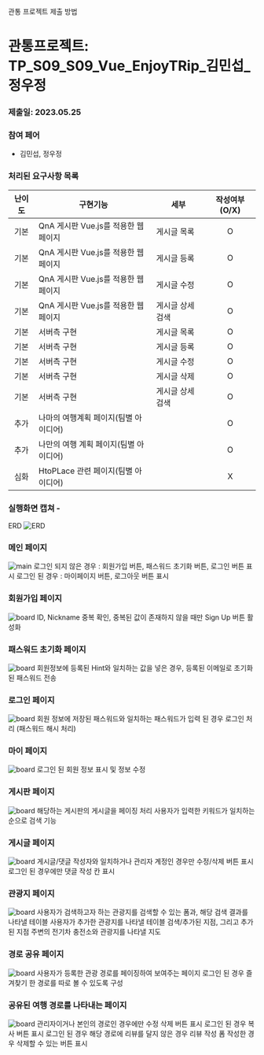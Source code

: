 관통 프로젝트 제출 방법

# 관통프로젝트: TP_S09_S09_Vue_EnjoyTRip_김민섭_정우정
### 제출일: 2023.05.25

### 참여 페어
- 김민섭, 정우정

### 처리된 요구사항 목록

|난이도|구현기능|세부| 작성여부(O/X) |
|:---:|---|---|:---------:|
|기본|QnA 게시판 Vue.js를 적용한 웹페이지|게시글 목록|     O     |
|기본|QnA 게시판 Vue.js를 적용한 웹페이지|게시글 등록|     O     |
|기본|QnA 게시판 Vue.js를 적용한 웹페이지|게시글 수정|     O     |
|기본|QnA 게시판 Vue.js를 적용한 웹페이지|게시글 상세 검색|     O     |
|기본|서버측 구현|게시글 목록|     O     |
|기본|서버측 구현|게시글 등록|     O     |
|기본|서버측 구현|게시글 수정|     O     |
|기본|서버측 구현|게시글 삭제|     O     |
|기본|서버측 구현|게시글 상세 검색|     O     |
|추가|나마의 여행계획 페이지(팀별 아이디어)||     O     |
|추가|나만의 여행 계획 페이지(팀별 아이디어)||     O     |
|심화|HtoPLace 관련 페이지(팀별 아이디어)||     X     |

### 실행화면 캡쳐 -

ERD
![ERD](./img/erd.png)

### 메인 페이지
![main](./img/main.png)
로그인 되지 않은 경우 : 회원가입 버튼, 패스워드 초기화 버튼, 로그인 버튼 표시
로그인 된 경우 : 마이페이지 버튼, 로그아웃 버튼 표시


### 회원가입 페이지
![board](./img/signup.png)
ID, Nickname 중복 확인, 중복된 값이 존재하지 않을 때만 Sign Up 버튼 활성화


### 패스워드 초기화 페이지
![board](./img/reset.png)
회원정보에 등록된 Hint와 일치하는 값을 넣은 경우, 등록된 이메일로 초기화 된 패스워드 전송


### 로그인 페이지
![board](./img/login.png)
회원 정보에 저장된 패스워드와 일치하는 패스워드가 입력 된 경우 로그인 처리
(패스워드 해시 처리)


### 마이 페이지
![board](./img/mypage.png)
로그인 된 회원 정보 표시 및 정보 수정

### 게시판 페이지
![board](./img/community.png)
해당하는 게시판의 게시글을 페이징 처리
사용자가 입력한 키워드가 일치하는 순으로 검색 기능


### 게시글 페이지
![board](./img/postinfo.png)
게시글/댓글 작성자와 일치하거나 관리자 계정인 경우만 수정/삭제 버튼 표시
로그인 된 경우에만 댓글 작성 칸 표시


### 관광지 페이지
![board](./img/tourist.png)
사용자가 검색하고자 하는 관광지를 검색할 수 있는 폼과, 해당 검색 결과를 나타낼 테이블
사용자가 추가한 관광지를 나타낼 테이블
검색/추가된 지점, 그리고 추가된 지점 주변의 전기차 충전소와 관광지를 나타낼 지도


### 경로 공유 페이지
![board](./img/share.png)
사용자가 등록한 관광 경로를 페이징하여 보여주는 페이지
로그인 된 경우 즐겨찾기 한 경로를 따로 볼 수 있도록 구성


### 공유된 여행 경로를 나타내는 페이지
![board](./img/map.png)
관리자이거나 본인의 경로인 경우에만 수정 삭제 버튼 표시
로그인 된 경우 복사 버튼 표시
로그인 된 경우 해당 경로에 리뷰를 달지 않은 경우 리뷰 작성 폼
작성한 경우 삭제할 수 있는 버튼 표시
